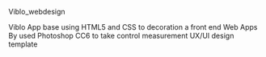 Viblo_webdesign

Viblo App base using HTML5 and CSS to decoration a front end Web Apps
By used Photoshop CC6 to take control measurement UX/UI design template

